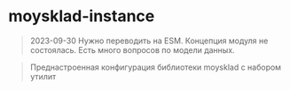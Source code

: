 # moysklad-instance

> 2023-09-30 Нужно переводить на ESM. Концепция модуля не состоялась. Есть много вопросов по модели данных.

> Преднастроенная конфигурация библиотеки moysklad с набором утилит
